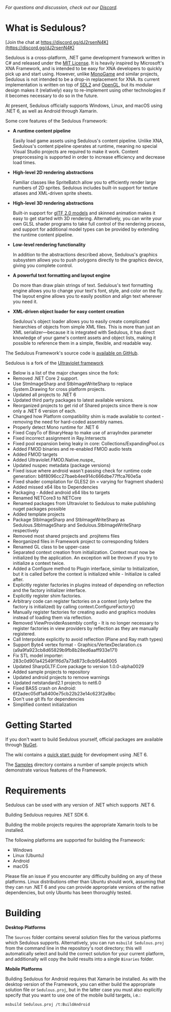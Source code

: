 _For questions and discussion, check out our [Discord](https://discord.gg/dJ2rsenN4K)._

What is Sedulous?
====================

[Join the chat at https://discord.gg/dJ2rsenN4K](https://discord.gg/dJ2rsenN4K)

Sedulous is a cross-platform, .NET game development framework written in C# and released under the [MIT License](http://opensource.org/licenses/MIT). It is heavily inspired by Microsoft's XNA Framework, and is intended to be easy for XNA developers to quickly pick up and start using. However, unlike [MonoGame](http://www.monogame.net/) and similar projects, Sedulous is not intended to be a drop-in replacement for XNA. Its current implementation is written on top of [SDL2](https://www.libsdl.org/) and [OpenGL](https://www.opengl.org/), but its modular design makes it (relatively) easy to re-implement using other technologies if it becomes necessary to do so in the future.

At present, Sedulous officially supports Windows, Linux, and macOS using .NET 6, as well as Android through Xamarin.

Some core features of the Sedulous Framework:

 * __A runtime content pipeline__
   
   Easily load game assets using Sedulous's content pipeline. Unlike XNA, Sedulous's content pipeline operates at runtime, meaning no special Visual Studio projects are required to make it work. Content preprocessing is supported in order to increase efficiency and decrease load times.
 
 * __High-level 2D rendering abstractions__
   
   Familiar classes like SpriteBatch allow you to efficiently render large numbers of 2D sprites. Sedulous includes built-in support for texture atlases and XML-driven sprite sheets.
 
 * __High-level 3D rendering abstractions__
   
   Built-in support for [glTF 2.0 models](https://www.khronos.org/gltf/) and skinned animation makes it easy to get started with 3D rendering. Alternatively, you can write your own GLSL shader programs to take full control of the rendering process, and support for additional model types can be provided by extending the runtime content pipeline.
 
 * __Low-level rendering functionality__
   
   In addition to the abstractions described above, Sedulous's graphics subsystem allows you to push polygons directly to the graphics device, giving you complete control.
 
 * __A powerful text formatting and layout engine__
   
   Do more than draw plain strings of text. Sedulous's text formatting engine allows you to change your text's font, style, and color on the fly. The layout engine allows you to easily position and align text wherever you need it.
 
 * __XML-driven object loader for easy content creation__
   
   Sedulous's object loader allows you to easily create complicated hierarchies of objects from simple XML files. This is more than just an XML serializer&mdash;because it is integrated with Sedulous, it has direct knowledge of your game's content assets and object lists, making it possible to reference them in a simple, flexible, and readable way.

The Sedulous Framework's source code is [available on GitHub](https://github.com/jayrulez/Sedulous).

Sedulous is a fork of the [Ultraviolet framework](https://github.com/tlgkccampbell/ultraviolet)

- Below is a list of the major changes since the fork:
- Removed .NET Core 2 support.
- Use StmImageSharp and StbImageWriteSharp to replace System.Drawing for cross platform projects.
- Updated all projects to .NET 6
- Updated third party packages to latest available versions.
- Reorganized projects to get rid of Shared projects since there is now only a .NET 6 version of each.
- Changed how Platform compatibility shim is made available to context - removing the need for hard-coded assembly names.
- Properly detect Mono runtime for .NET 6
- Fixed CopyTo of BinaryHeap to make use of arrayIndex parameter
- Fixed incorrect assignment in Ray.Intersects
- Fixed pool expansion being leaky in core: Collections/ExpandingPool.cs
- Added FMOD binaries and re-enabled FMOD audio tests
- Added FMOD targets
- Added Ultraviolet.FMOD.Native.nuspe_
- Updated nuspec metadata (package versions)
- Fixed issue where android wasn't passing check for runtime code generation: b8f8096cc27baeb4ee914c666dbe77ffca760e5a
- Fixed shader compilation for GLES2 (in = varying for fragment shaders)
- Added missed x64 libs to Dependencies
- Packaging - Added android x64 libs to targets
- Renamed NETCore3 to NETCore
- Renamed packages from Ultraviolet to Sedulous to make publishing nuget packages possible
- Added template projects
- Package StbImageSharp and StbImageWriteSharp as Sedulous.StbImageSharp and Sedulous.StbImageWriteSharp respectively
- Removed most shared projects and .projitems files
- Reorganized files in Framework project to corresponding folders
- Renamed GL class to be upper-case
- Separated context creation from initialization. Context must now be initialized by the application. An exception will be thrown if you try to initialize a context twice.
- Added a Configure method to Plugin interface, similar to Initialization, but it is called before the context is initialized while - Initialize is called after.
- Explicitly register factories in plugins instead of depending on reflection and the factory initializer interface.
- Explicitly register shim factories.
- Arbitrary code can register factories on a context (only before the factory is initialized) by calling context.ConfigureFactory()
- Manually register factories for creating audio and graphics modules instead of loading them via reflection.
- Removed ViewProviderAssembly config - It is no longer necessary to register factories in view providers by reflection as they are manually registered.
- Call Interpolate explicitly to avoid reflection (Plane and Ray math types)
- Support Byte4 vertex format - Graphics/VertexDeclaration.cs (a9a9fa923cb8d65829b9fb8b28ed6aaff933e171)
- Fix STL model importer: 283c0d901a42549f1f6d7a73d873c8cb954a8005
- Updated SharpGLTF.Core package to version 1.0.0-alpha0029
- Added sample projects to repository
- Updated android projects to remove warnings
- Updated netstandard2.1 projects to net6.0
- Fixed BASS crash on Android: 6f2adec05df1a8400e75cb22b23e14c623f2a9bc
- Don't use git lfs for dependencies
- Simplified context initialization




Getting Started
===============

If you don't want to build Sedulous yourself, official packages are available through [NuGet](https://www.nuget.org/packages?q=sedulous).

The wiki contains a [quick start guide](https://github.com/jayrulez/Sedulous/wiki/Getting-Started-with-.NET-Core-3.1) for development using .NET 6.

The [Samples](https://github.com/jayrulez/Sedulous/tree/main/Samples) directory contains a number of sample projects which demonstrate various features of the Framework.

Requirements
============

Sedulous can be used with any version of .NET which supports .NET 6.

Building Sedulous requires .NET SDK 6.

Building the mobile projects requires the appropriate Xamarin tools to be installed.

The following platforms are supported for building the Framework:
* Windows
* Linux (Ubuntu)
* Android
* macOS

Please file an issue if you encounter any difficulty building on any of these platforms. Linux distributions other than Ubuntu should work, assuming that they can run .NET 6 and you can provide appropriate versions of the native dependencies, but only Ubuntu has been thoroughly tested.

Building
========

__Desktop Platforms__

The `Sources` folder contains several solution files for the various platforms which Sedulous supports. Alternatively, you can run `msbuild Sedulous.proj` from the command line in the repository's root directory; this will automatically select and build the correct solution for your current platform, and additionally will copy the build results into a single `Binaries` folder.

__Mobile Platforms__

Building Sedulous for Android requires that Xamarin be installed. As with the desktop version of the Framework, you can either build the appropriate solution file or `Sedulous.proj`, but in the latter case you must also explicitly specify that you want to use one of the mobile build targets, i.e.:

    msbuild Sedulous.proj /t:BuildAndroid

